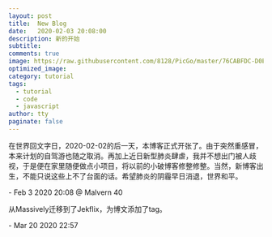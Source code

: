 ```yaml
---
layout: post
title:  New Blog
date:   2020-02-03 20:08:00
description: 新的开始
subtitle:
comments: true
image: https://raw.githubusercontent.com/8128/PicGo/master/76CABFDC-D0E3-410E-B606-0C822BBEBE06_1_105_c.jpeg
optimized_image:
category: tutorial
tags:
  - tutorial
  - code
  - javascript
author: tty
paginate: false
---
```


在世界回文字日，2020-02-02的后一天，本博客正式开张了。由于突然重感冒，本来计划的自驾游也随之取消。再加上近日新型肺炎肆虐，我并不想出门被人歧视，于是便在家里随便做点小项目，将以前的小破博客修整修整。当然，新博客出生，不能只说这些上不了台面的话。希望肺炎的阴霾早日消退，世界和平。

\- Feb 3 2020 20:08 @ Malvern 40



从Massively迁移到了Jekflix，为博文添加了tag。

\- Mar 20 2020 22:57